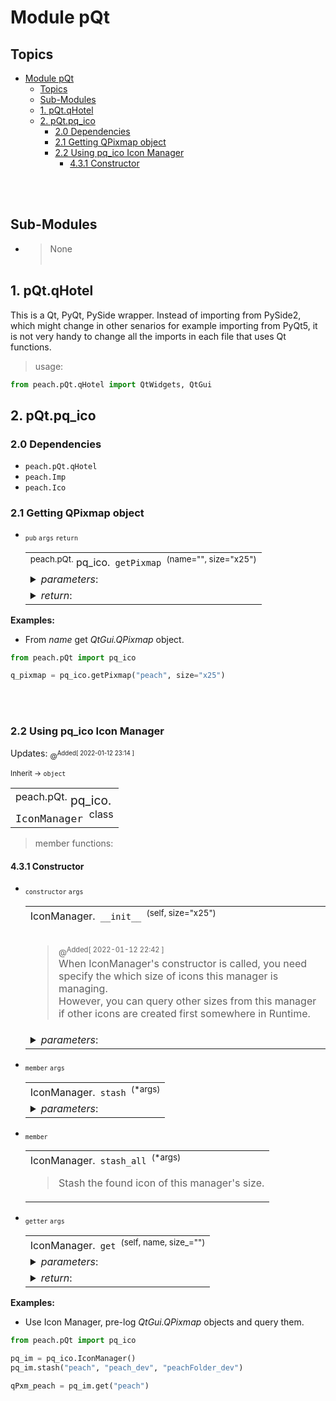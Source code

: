 # Module pQt

## Topics
- [Module pQt](#module-pqt)
  - [Topics](#topics)
  - [Sub-Modules](#sub-modules)
  - [1. pQt.qHotel](#1-pqtqhotel)
  - [2. pQt.pq_ico](#2-pqtpq_ico)
    - [2.0 Dependencies](#20-dependencies)
    - [2.1 Getting QPixmap object](#21-getting-qpixmap-object)
    - [2.2 Using pq_ico Icon Manager](#22-using-pq_ico-icon-manager)
      - [4.3.1 Constructor](#431-constructor)

<br><br>

## Sub-Modules
- > None
<br><br>

## 1. pQt.qHotel
This is a Qt, PyQt, PySide wrapper. Instead of importing from PySide2, which might change in other senarios for example importing from PyQt5, it is not very handy to change all the imports in each file that uses Qt functions.

> usage:

```python 
from peach.pQt.qHotel import QtWidgets, QtGui
```

## 2. pQt.pq_ico
### 2.0 Dependencies
- `peach.pQt.qHotel`
- `peach.Imp`
- `peach.Ico`

### 2.1 Getting QPixmap object

<!--///////////////////Function-Table/////////////////////-->
- <sub>`pub` `args` `return`</sub> <!--{ `TAGS` }-->
    <table>
    <tr><td> <!-- [ FUNCTIONS ] -->
    <sup>peach.pQt.</sup> pq_ico.<code> getPixmap </code><sup>(name="", size="x25")</sup><br>
    </td></tr> 
    <!-- ( /END OF FUNCTIONS ) -->
    <tr><td> <!-- [ PARAMETER INPUTS ] -->
    <details> 
    <summary><i>parameters</i>: </summary>
    <!--@param-->- <code>str</code>  <b> name </b> : Icon Name<br>
    <!--@param-->- <code>str</code>  <b> size </b> : i.g. "x25", "SVG" etc
    </detials><dv>
    </td></tr> 
    <!-- ( /END OF PARM ) -->
    <tr><td> <!-- [ RETURN VALUES ] -->
    <details> 
    <summary><i>return</i>: </summary>
    <!--@return-->&rarr; <code>QtGui.QPixmap</code> or <code>None</code> Qt Pixmap object
    </detials> 
    </td></tr>
    <!-- ( /END OF RETURN ) -->
    </table>
    <!-- . . . . . . . . . . . . . . . . . . . . . . . .  -->


__Examples:__

- From _name_ get _QtGui.QPixmap_ object.
```python
from peach.pQt import pq_ico

q_pixmap = pq_ico.getPixmap("peach", size="x25")
```

<br><br>

### 2.2 Using pq_ico Icon Manager 

Updates: <sub>@<sup>Added[ 2022-01-12 23:14 ]</sup></sub><br>

<!--///////////////////Class-Table/////////////////////-->
<sub>Inherit &rarr; `object` </sub> <!--{ `TAGS` }-->
    <table>
    <tr><td> <!-- [ CLASS ] -->
    <big><sup>peach.pQt.</sup> pq_ico.<code> IconManager </code><sup>class</sup><br></h4>
    </td></big> 
    <!-- ( /END OF CLASS ) -->
    </table>
    <!-- . . . . . . . . . . . . . . . . . . . . . . . .  -->

> member functions:
#### 4.3.1 Constructor

<!--///////////////////Function-Table/////////////////////-->
- <sub>`constructor` `args`</sub> <!--{ `TAGS` }-->
    <table>
    <tr><td> <!-- [ FUNCTIONS ] -->
    IconManager.<code> __init__ </code><sup>(self, size="x25")</sup><br><br>
    <blockquote>
    <sub>@<sup>Added[ 2022-01-12 22:42 ]</sup></sub><br>
    When IconManager's constructor is called, you need specify the which size of icons this manager is managing.<br>However, you can query other sizes from this manager if other icons are created first somewhere in Runtime.
    </blockquote>
    </td></tr> 
    <!-- ( /END OF FUNCTIONS ) -->
    <tr><td> <!-- [ PARAMETER INPUTS ] -->
    <details> 
    <summary><i>parameters</i>: </summary>
    <!--@param-->- <code>str</code>  <b> size </b> : i.g. "x25", "SVG" etc
    </detials><dv>
    </td></tr> 
    <!-- ( /END OF PARM ) -->
    </table>
    <!-- . . . . . . . . . . . . . . . . . . . . . . . .  -->


<!--///////////////////Function-Table/////////////////////-->
- <sub>`member` `args`</sub> <!--{ `TAGS` }-->
    <table>
    <tr><td> <!-- [ FUNCTIONS ] -->
    IconManager.<code> stash </code><sup>(*args)</sup><br>
    </td></tr> 
    <!-- ( /END OF FUNCTIONS ) -->
    <tr><td> <!-- [ PARAMETER INPUTS ] -->
    <details> 
    <summary><i>parameters</i>: </summary>
    <!--@param-->- <code>*str</code>  <b> name </b> : icon names you want to stash in.
    </detials><dv>
    </td></tr> 
    <!-- ( /END OF PARM ) -->
    </table>
    <!-- . . . . . . . . . . . . . . . . . . . . . . . .  -->
<!--///////////////////Function-Table/////////////////////-->
- <sub>`member`</sub> <!--{ `TAGS` }-->
    <table>
    <tr><td> <!-- [ FUNCTIONS ] -->
    IconManager.<code> stash_all </code><sup>(*args)</sup><br>
    <blockquote>
    Stash the found icon of this manager's size.
    </blockquote>
    </td></tr> 
    <!-- ( /END OF FUNCTIONS ) -->
    </table>
    <!-- . . . . . . . . . . . . . . . . . . . . . . . .  -->

<!--///////////////////Function-Table/////////////////////-->
- <sub>`getter` `args`</sub> <!--{ `TAGS` }-->
    <table>
    <tr><td> <!-- [ FUNCTIONS ] -->
    IconManager.<code> get </code><sup>(self, name, size_="")</sup><br>
    </td></tr> 
    <!-- ( /END OF FUNCTIONS ) -->
    <tr><td> <!-- [ PARAMETER INPUTS ] -->
    <details> 
    <summary><i>parameters</i>: </summary>
    <!--@param-->- <code>str</code>  <b> name </b> : Icon Name<br>
    <!--@param-->- <code>str</code>  <b> size </b> : i.g. "x25", "SVG" etc
    </detials><dv>
    </td></tr> 
    <!-- ( /END OF PARM ) -->
    <tr><td> <!-- [ RETURN VALUES ] -->
    <details> 
    <summary><i>return</i>: </summary>
    <!--@return-->&rarr; <code>QtGui.QPixmap</code> or <code>None</code>
    </detials> 
    </td></tr>
    <!-- ( /END OF RETURN ) -->
    </table>
    <!-- . . . . . . . . . . . . . . . . . . . . . . . .  -->



__Examples:__
- Use Icon Manager, pre-log _QtGui.QPixmap_ objects and query them.
```python
from peach.pQt import pq_ico

pq_im = pq_ico.IconManager()
pq_im.stash("peach", "peach_dev", "peachFolder_dev")

qPxm_peach = pq_im.get("peach")
```
